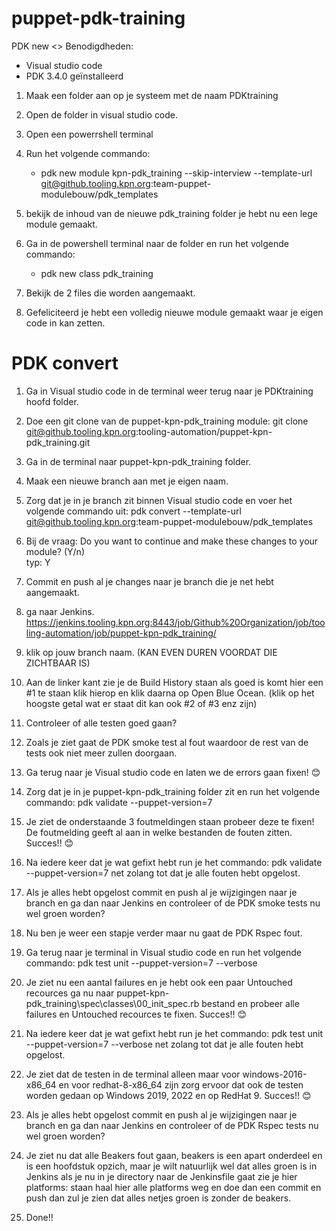 # puppet-pdk-training

PDK new <>
Benodigdheden:
-	Visual studio code
-	 PDK 3.4.0 geïnstalleerd

1.	Maak een folder aan op je systeem met de naam PDKtraining
2.	Open de folder in  visual studio code.
3.	Open een powerrshell terminal
4.	Run het volgende commando:
    - pdk new module kpn-pdk_training --skip-interview --template-url git@github.tooling.kpn.org:team-puppet-modulebouw/pdk_templates
5.	bekijk de inhoud van de nieuwe pdk_training folder je hebt nu een lege module gemaakt. 
6.	Ga in de powershell terminal naar de folder en run het volgende commando:
    -	pdk new class pdk_training
7.	Bekijk de 2 files die worden aangemaakt.

8.	Gefeliciteerd je hebt een volledig nieuwe module gemaakt waar je eigen code in kan zetten.
 

# PDK convert

1.	Ga in Visual studio code in de terminal weer terug naar je PDKtraining hoofd folder.

2.	Doe een git clone van de  puppet-kpn-pdk_training module:
git clone git@github.tooling.kpn.org:tooling-automation/puppet-kpn-pdk_training.git

3.	Ga in de terminal naar puppet-kpn-pdk_training folder.

4.	Maak een nieuwe branch aan met je eigen naam.

5.	Zorg dat je in je branch zit binnen Visual studio code en voer het volgende commando uit:
pdk convert --template-url git@github.tooling.kpn.org:team-puppet-modulebouw/pdk_templates

6.	Bij de vraag: 
Do you want to continue and make these changes to your module? (Y/n)  
typ:  Y

7.	Commit en push al je changes naar je branch die je net hebt aangemaakt.

8.	ga naar Jenkins.
https://jenkins.tooling.kpn.org:8443/job/Github%20Organization/job/tooling-automation/job/puppet-kpn-pdk_training/ 

9.	klik op jouw branch naam. (KAN EVEN DUREN VOORDAT DIE ZICHTBAAR IS)

10.	Aan de linker kant zie je de Build History staan als goed is komt hier een #1 te staan klik hierop en klik daarna op Open Blue Ocean.
(klik op het hoogste getal wat er staat dit kan ook #2 of #3  enz zijn)

11.	Controleer of alle testen goed gaan?

12.	Zoals je ziet gaat de PDK smoke test al fout waardoor de rest van de tests ook niet meer zullen doorgaan.

13.	Ga terug naar je Visual studio code en laten we de errors gaan fixen! 😊

14.	Zorg dat je in je puppet-kpn-pdk_training folder zit en run het volgende commando:
    pdk validate --puppet-version=7 
15.	Je ziet de onderstaande 3 foutmeldingen staan probeer deze te fixen!
    De foutmelding geeft al aan in welke bestanden de fouten zitten.  Succes!! 😊

16.	Na iedere keer dat je wat gefixt hebt run je het commando: pdk validate --puppet-version=7 net zolang tot dat je alle fouten hebt opgelost.

17.	Als je alles hebt opgelost commit en push al je wijzigingen naar je branch en ga dan naar Jenkins en controleer of de PDK smoke tests nu wel groen worden?

18.	Nu ben je weer een stapje verder maar nu gaat de PDK Rspec fout.

19.	Ga terug naar je terminal in Visual studio code en run het volgende commando:
    pdk test unit --puppet-version=7 --verbose

20.	Je ziet nu een aantal failures en je hebt ook een paar Untouched recources ga nu naar 
    puppet-kpn-pdk_training\spec\classes\00_init_spec.rb bestand en probeer alle failures en Untouched recources te fixen. Succes!! 😊

21.	Na iedere keer dat je wat gefixt hebt run je het commando: 
    pdk test unit --puppet-version=7 --verbose  net zolang tot dat je alle fouten hebt opgelost.

22.	Je ziet dat de testen in de terminal alleen maar voor windows-2016-x86_64 en voor redhat-8-x86_64 zijn zorg ervoor dat ook de testen worden gedaan op Windows 2019, 2022 en op RedHat 9.  Succes!! 😊

23.	Als je alles hebt opgelost commit en push al je wijzigingen naar je branch en ga dan naar Jenkins en controleer of de PDK Rspec tests nu wel groen worden?

24.	Je ziet nu dat alle Beakers fout gaan, beakers is een apart onderdeel en is een hoofdstuk opzich, maar je wilt natuurlijk wel dat alles groen is in Jenkins als je nu in je directory naar de Jenkinsfile gaat zie je hier 
    platforms: staan haal hier alle platforms weg en doe dan een commit en push dan zul je zien dat alles netjes groen is zonder de beakers.

25.	Done!!

